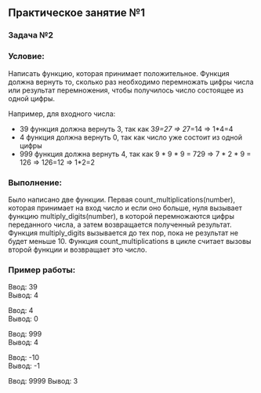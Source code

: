 ## Практическое занятие №1
### Задача №2
### Условие:
Написать функцию, которая принимает положительное. 
Функция должна вернуть то, сколько раз необходимо 
перемножать цифры числа или результат перемножения, 
чтобы получилось число состоящее из одной цифры.

Например, для входного числа:
- 39 функция должна вернуть 3, так как 3*9=27 => 2*7=14 => 1*4=4
- 4 функция должна вернуть 0, так как число уже состоит из одной цифры
- 999 функция должна вернуть 4, так как 9 \* 9 \* 9 = 729 => 7 \* 2 \* 9 = 
  126 => 1*2*6=12 => 1*2=2
  
### Выполнение:
Было написано две функции. Первая count_multiplications(number), 
которая принимает на вход число и если оно больше, нуля вызывает функцию multiply_digits(number),
в которой перемножаются цифры переданного числа, а затем возвращается полученный результат.
Функция multiply_digits вызывается до тех пор, пока не результат не будет меньше 10. 
Функция count_multiplications в цикле считает вызовы второй функции и возвращает это число.

### Пример работы:
Ввод: 39  
Вывод: 4

Ввод: 4  
Вывод: 0

Ввод: 999  
Вывод: 4

Ввод: -10  
Вывод: -1

Ввод: 9999
Вывод: 3
